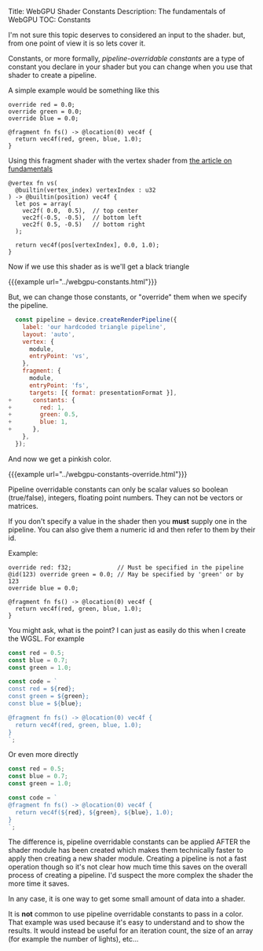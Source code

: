 Title: WebGPU Shader Constants
Description: The fundamentals of WebGPU
TOC: Constants

I'm not sure this topic deserves to considered an input to the shader.
but, from one point of view it is so lets cover it.

Constants, or more formally, *pipeline-overridable constants* are a type
of constant you declare in your shader but you can change when you use
that shader to create a pipeline.

A simple example would be something like this

```wgsl
override red = 0.0;
override green = 0.0;
override blue = 0.0;

@fragment fn fs() -> @location(0) vec4f {
  return vec4f(red, green, blue, 1.0);
}
```

Using this fragment shader with the vertex shader from [the article on fundamentals](webgpu-fundamentals.html)

```wgsl
@vertex fn vs(
  @builtin(vertex_index) vertexIndex : u32
) -> @builtin(position) vec4f {
  let pos = array(
    vec2f( 0.0,  0.5),  // top center
    vec2f(-0.5, -0.5),  // bottom left
    vec2f( 0.5, -0.5)   // bottom right
  );

  return vec4f(pos[vertexIndex], 0.0, 1.0);
}
```

Now if we use this shader as is we'll get a black triangle

{{{example url="../webgpu-constants.html"}}}

But, we can change those constants, or "override" them when we specify the pipeline.

```js
  const pipeline = device.createRenderPipeline({
    label: 'our hardcoded triangle pipeline',
    layout: 'auto',
    vertex: {
      module,
      entryPoint: 'vs',
    },
    fragment: {
      module,
      entryPoint: 'fs',
      targets: [{ format: presentationFormat }],
+      constants: {
+        red: 1,
+        green: 0.5,
+        blue: 1,
+      },
    },
  });
```

And now we get a pinkish color.

{{{example url="../webgpu-constants-override.html"}}}

Pipeline overridable constants can only be scalar values so boolean (true/false),
integers, floating point numbers. They can not be vectors or matrices.

If you don't specify a value in the shader then you **must** supply one in
the pipeline. You can also give them a numeric id and then refer to them
by their id.

Example:

```wgsl
override red: f32;             // Must be specified in the pipeline
@id(123) override green = 0.0; // May be specified by 'green' or by 123
override blue = 0.0;

@fragment fn fs() -> @location(0) vec4f {
  return vec4f(red, green, blue, 1.0);
}
```

You might ask, what is the point? I can just as easily do this when I
create the WGSL. For example

```js
const red = 0.5;
const blue = 0.7;
const green = 1.0;

const code = `
const red = ${red};
const green = ${green};
const blue = ${blue};

@fragment fn fs() -> @location(0) vec4f {
  return vec4f(red, green, blue, 1.0);
}
`;
```

Or even more directly

```js
const red = 0.5;
const blue = 0.7;
const green = 1.0;

const code = `
@fragment fn fs() -> @location(0) vec4f {
  return vec4f(${red}, ${green}, ${blue}, 1.0);
}
`;
```

The difference is, pipeline overridable constants can be applied AFTER
the shader module has been created which makes them technically faster
to apply then creating a new shader module. Creating a pipeline is
not a fast operation though so it's not clear how much time this saves
on the overall process of creating a pipeline. I'd suspect the more
complex the shader the more time it saves.

In any case, it is one way to get some small amount of data into a shader.

It is **not** common to use pipeline overridable constants to pass in a color.
That example was used because it's easy to understand and to show the results.
It would instead be useful for an iteration count, the size of an array (for
example the number of lights), etc...
